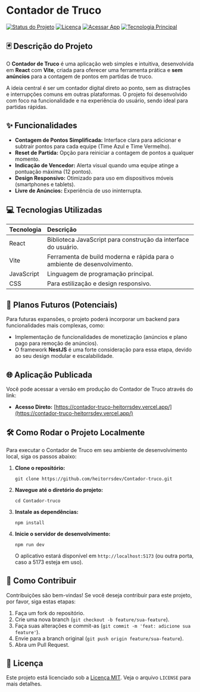 # Contador de Truco

<!-- BADGES SECTION -->
[![Status do Projeto](https://img.shields.io/badge/Status-Finalizado-green)](https://github.com/heitorrsdev/Contador-truco)
[![Licença](https://img.shields.io/github/license/heitorrsdev/Contador-truco)](LICENSE)
[![Acessar App](https://img.shields.io/badge/Acessar%20App-Vercel-blue)](https://contador-truco-heitorrsdev.vercel.app/)
[![Tecnologia Principal](https://img.shields.io/badge/Frontend-React-61DAFB?logo=react&logoColor=white)](https://reactjs.org/)

## 🃏 Descrição do Projeto

O **Contador de Truco** é uma aplicação web simples e intuitiva, desenvolvida em **React** com **Vite**, criada para oferecer uma ferramenta prática e **sem anúncios** para a contagem de pontos em partidas de truco.

A ideia central é ser um contador digital direto ao ponto, sem as distrações e interrupções comuns em outras plataformas. O projeto foi desenvolvido com foco na funcionalidade e na experiência do usuário, sendo ideal para partidas rápidas.

## ✨ Funcionalidades

*   **Contagem de Pontos Simplificada:** Interface clara para adicionar e subtrair pontos para cada equipe (Time Azul e Time Vermelho).
*   **Reset de Partida:** Opção para reiniciar a contagem de pontos a qualquer momento.
*   **Indicação de Vencedor:** Alerta visual quando uma equipe atinge a pontuação máxima (12 pontos).
*   **Design Responsivo:** Otimizado para uso em dispositivos móveis (smartphones e tablets).
*   **Livre de Anúncios:** Experiência de uso ininterrupta.

## 💻 Tecnologias Utilizadas

| Tecnologia | Descrição |
| :--- | :--- |
| React | Biblioteca JavaScript para construção da interface do usuário. |
| Vite | Ferramenta de build moderna e rápida para o ambiente de desenvolvimento. |
| JavaScript | Linguagem de programação principal. |
| CSS | Para estilização e design responsivo. |

## 🚀 Planos Futuros (Potenciais)

Para futuras expansões, o projeto poderá incorporar um backend para funcionalidades mais complexas, como:

*   Implementação de funcionalidades de monetização (anúncios e plano pago para remoção de anúncios).
*   O framework **NestJS** é uma forte consideração para essa etapa, devido ao seu design modular e escalabilidade.

## 🌐 Aplicação Publicada

Você pode acessar a versão em produção do Contador de Truco através do link:

*   **Acesso Direto:** [https://contador-truco-heitorrsdev.vercel.app/](https://contador-truco-heitorrsdev.vercel.app/)

## 🛠️ Como Rodar o Projeto Localmente

Para executar o Contador de Truco em seu ambiente de desenvolvimento local, siga os passos abaixo:

1.  **Clone o repositório:**
    ```shell
    git clone https://github.com/heitorrsdev/Contador-truco.git
    ```
2.  **Navegue até o diretório do projeto:**
    ```shell
    cd Contador-truco
    ```
3.  **Instale as dependências:**
    ```shell
    npm install
    ```
4.  **Inicie o servidor de desenvolvimento:**
    ```shell
    npm run dev
    ```
    O aplicativo estará disponível em `http://localhost:5173` (ou outra porta, caso a 5173 esteja em uso).

## 🤝 Como Contribuir

Contribuições são bem-vindas! Se você deseja contribuir para este projeto, por favor, siga estas etapas:

1.  Faça um fork do repositório.
2.  Crie uma nova branch (`git checkout -b feature/sua-feature`).
3.  Faça suas alterações e commit-as (`git commit -m 'feat: adicione sua feature'`).
4.  Envie para a branch original (`git push origin feature/sua-feature`).
5.  Abra um Pull Request.

## 📄 Licença

Este projeto está licenciado sob a [Licença MIT](LICENSE). Veja o arquivo `LICENSE` para mais detalhes.
